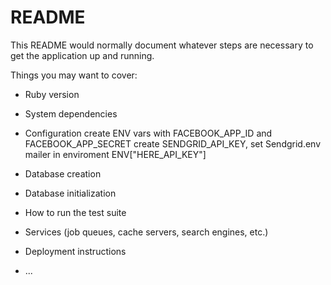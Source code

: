 # README

This README would normally document whatever steps are necessary to get the
application up and running.

Things you may want to cover:

* Ruby version

* System dependencies

* Configuration
create ENV vars with FACEBOOK_APP_ID and FACEBOOK_APP_SECRET
create SENDGRID_API_KEY, set Sendgrid.env
mailer in enviroment
ENV["HERE_API_KEY"]

* Database creation

* Database initialization

* How to run the test suite

* Services (job queues, cache servers, search engines, etc.)

* Deployment instructions

* ...
